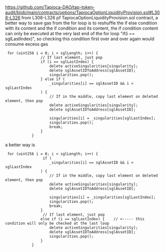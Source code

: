 https://github.com/Tapioca-DAO/tap-token-audit/blob/main/contracts/options/TapiocaOptionLiquidityProvision.sol#L308-L326
from L308-L326 pf TapiocaOptionLiquidityProvision.sol contract, a better way to save gas from the for loop is to reshuffle the if else condition with its content and the if condition and its content, the if condition content can only be executed at the very last end of the for loop "if(i == sglLastIndex)", so checking this condition first over and over again would consume excess gas
```solidity
 for (uint256 i = 0; i < sglLength; i++) {
                // If last element, just pop
                if (i == sglLastIndex) {
                    delete activeSingularities[singularity];
                    delete sglAssetIDToAddress[sglAssetID];
                    singularities.pop();
                } else if (
                    _singularities[i] == sglAssetID && i < sglLastIndex
                ) {
                    // If in the middle, copy last element on deleted element, then pop
                    delete activeSingularities[singularity];
                    delete sglAssetIDToAddress[sglAssetID];

                    singularities[i] = _singularities[sglLastIndex];
                    singularities.pop();
                    break;
                }
            }
```
a better way is 
```solidity
 for (uint256 i = 0; i < sglLength; i++) {         
                 if (
                    _singularities[i] == sglAssetID && i < sglLastIndex
                ) {
                    // If in the middle, copy last element on deleted element, then pop
                    delete activeSingularities[singularity];
                    delete sglAssetIDToAddress[sglAssetID];

                    singularities[i] = _singularities[sglLastIndex];
                    singularities.pop();
                    break;
                }
                 // If last element, just pop
                else if (i == sglLastIndex) {    // <----- this condition will only be checked at the last loop
                    delete activeSingularities[singularity];
                    delete sglAssetIDToAddress[sglAssetID];
                    singularities.pop();
                } 
            }
```